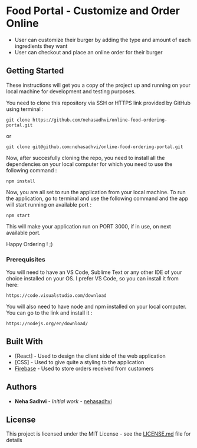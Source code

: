 # Food Portal - Customize and Order Online

<ul>
  <li>User can customize their burger by adding the type and amount of each ingredients they want</li>
  <li>User can checkout and place an online order for their burger</li>
</ul>

## Getting Started

These instructions will get you a copy of the project up and running on your local machine for development and testing purposes. 

You need to clone this repository via SSH or HTTPS link provided by GitHub using terminal :
```
git clone https://github.com/nehasadhvi/online-food-ordering-portal.git
```
or
```
git clone git@github.com:nehasadhvi/online-food-ordering-portal.git
```

Now, after succesfully cloning the repo, you need to install all the dependencies on your local computer for which you need to use the following command :
```
npm install
```

Now, you are all set to run the application from your local machine. To run the application, go to terminal and use the following command and the app will start running on available port :
```
npm start
```

This will make your application run on PORT 3000, if in use, on next available port.

Happy Ordering ! ;)

### Prerequisites

You will need to have an VS Code, Sublime Text or any other IDE of your choice installed on your OS. I prefer VS Code, so you can install it from here:
```
https://code.visualstudio.com/download
```

You will also need to have node and npm installed on your local computer. You can go to the link and install it : 
```
https://nodejs.org/en/download/
```

## Built With

* [React] - Used to design the client side of the web application
* [CSS] - Used to give quite a styling to the application
* [Firebase](https://firebase.google.com/products/realtime-database/) - Used to store orders received from customers

## Authors

* **Neha Sadhvi** - *Initial work* - [nehasadhvi](https://github.com/nehasadhvi)

## License

This project is licensed under the MIT License - see the [LICENSE.md](LICENSE.md) file for details
